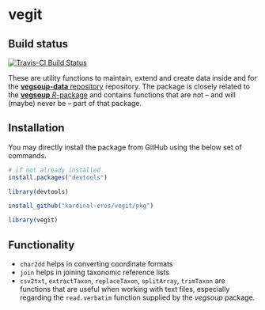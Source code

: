 vegit
=====

Build status
------------

[![Travis-CI Build Status](https://travis-ci.org/kardinal-eros/vegit.svg?branch=master)](https://travis-ci.org/kardinal-eros/vegit)
<!-- [![CRAN_Status_Badge](http://www.r-pkg.org/badges/version/vegit)](http://cran.r-project.org/package=vegit) -->

These are utility functions to maintain, extend and create data inside and for the [**vegsoup-data** repository](https://github.com/kardinal-eros/vegsoup-data) repository. The package is closely related to the [**vegsoup** *R*-package](http://r-forge.r-project.org/projects/vegsoup/) and contains functions that are not – and will (maybe) never be – part of that package. 

Installation
------------

You may directly install the package from GitHub using the below set of commands.

```R
# if not already installed
install.packages("devtools")

library(devtools)

install_github("kardinal-eros/vegit/pkg")

library(vegit)
```

Functionality
-------------

+ `char2dd` helps in converting coordinate formats
+ `join` helps in joining taxonomic reference lists
+ `csv2txt`, `extractTaxon`, `replaceTaxon`, `splitArray`, `trimTaxon` are functions that are useful when working with text files, especially regarding the `read.verbatim` function supplied by the *vegsoup* package.
